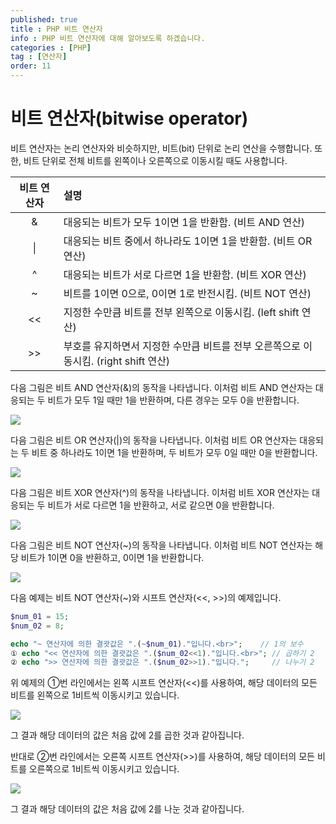 ```yaml
---
published: true
title : PHP 비트 연산자
info : PHP 비트 연산자에 대해 알아보도록 하겠습니다.
categories : [PHP]
tag : [연산자]
order: 11
---
```



# 비트 연산자(bitwise operator)
비트 연산자는 논리 연산자와 비슷하지만, 비트(bit) 단위로 논리 연산을 수행합니다.
또한, 비트 단위로 전체 비트를 왼쪽이나 오른쪽으로 이동시킬 때도 사용합니다.


|비트 연산자|설명|
|:--:|:--|
|&|대응되는 비트가 모두 1이면 1을 반환함. (비트 AND 연산)|
|\||대응되는 비트 중에서 하나라도 1이면 1을 반환함. (비트 OR 연산)|
|^|대응되는 비트가 서로 다르면 1을 반환함. (비트 XOR 연산)|
|~|비트를 1이면 0으로, 0이면 1로 반전시킴. (비트 NOT 연산)|
|\<\<|지정한 수만큼 비트를 전부 왼쪽으로 이동시킴. (left shift 연산)|
|\>\>|부호를 유지하면서 지정한 수만큼 비트를 전부 오른쪽으로 이동시킴. (right shift 연산)|


다음 그림은 비트 AND 연산자(&)의 동작을 나타냅니다.
이처럼 비트 AND 연산자는 대응되는 두 비트가 모두 1일 때만 1을 반환하며, 다른 경우는 모두 0을 반환합니다.

![](https://cdn.biqapp.com/wade.pw/php_bitwise_1.png)

다음 그림은 비트 OR 연산자(|)의 동작을 나타냅니다.
이처럼 비트 OR 연산자는 대응되는 두 비트 중 하나라도 1이면 1을 반환하며, 두 비트가 모두 0일 때만 0을 반환합니다.

![](https://cdn.biqapp.com/wade.pw/php_bitwise_2.png)

다음 그림은 비트 XOR 연산자(^)의 동작을 나타냅니다.
이처럼 비트 XOR 연산자는 대응되는 두 비트가 서로 다르면 1을 반환하고, 서로 같으면 0을 반환합니다.

![](https://cdn.biqapp.com/wade.pw/php_bitwise_3.png)

다음 그림은 비트 NOT 연산자(~)의 동작을 나타냅니다.
이처럼 비트 NOT 연산자는 해당 비트가 1이면 0을 반환하고, 0이면 1을 반환합니다.

![](https://cdn.biqapp.com/wade.pw/php_bitwise_4.png)

다음 예제는 비트 NOT 연산자(~)와 시프트 연산자(<<, >>)의 예제입니다.

```php
$num_01 = 15;
$num_02 = 8;

echo "~ 연산자에 의한 결괏값은 ".(~$num_01)."입니다.<br>";    // 1의 보수
① echo "<< 연산자에 의한 결괏값은 ".($num_02<<1)."입니다.<br>"; // 곱하기 2
② echo ">> 연산자에 의한 결괏값은 ".($num_02>>1)."입니다.";     // 나누기 2
```
위 예제의 ①번 라인에서는 왼쪽 시프트 연산자(<<)를 사용하여, 해당 데이터의 모든 비트를 왼쪽으로 1비트씩 이동시키고 있습니다.

![](https://cdn.biqapp.com/wade.pw/php_bitwise_5.png)

그 결과 해당 데이터의 값은 처음 값에 2를 곱한 것과 같아집니다.

반대로 ②번 라인에서는 오른쪽 시프트 연산자(>>)를 사용하여, 해당 데이터의 모든 비트를 오른쪽으로 1비트씩 이동시키고 있습니다.

![](https://cdn.biqapp.com/wade.pw/php_bitwise_6.png)

그 결과 해당 데이터의 값은 처음 값에 2를 나눈 것과 같아집니다.